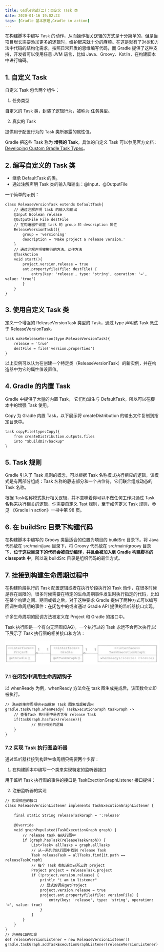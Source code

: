 ```yaml
---
title: Gadle实战(二)：自定义 Task 类
date: 2020-01-16 19:02:23
tags: [Gradle 基本原理,Gradle in action]
---
```



在构建脚本中编写 Task 的动作，从而操作相关逻辑的方式是十分简单的，但是当项目增长需要添加更多的逻辑时，维护起来就十分的麻烦。在这是就有了对类和方法中代码的结构化需求，按照日常开发的思维编写代码，而 Gradle 提供了这种支持，开发者可以使用任意 JVM 语言，比如 Java、Groovy、Kotlin，在构建脚本中进行编码。

## 1. 自定义 Task


自定义 Task 包含两个组件：

1. 任务类型

自定义的 Task 类，封装了逻辑行为，被称为 任务类型。

2. 真实的 Task 

提供用于配置行为的 Task 类所暴露的属性值。

Gradle 把这些 Task 称为 **增强的 Task**，具体的自定义 Task 可以参见官方文档：[Developing Custom Gradle Task Types](https://docs.gradle.org/current/userguide/custom_tasks.html#header)。

## 2. 编写自定义的 Task 类


* 继承 DefaultTask 的类。
* 通过注解声明 Task 类的输入和输出：@Input、@OutputFile

一个简单的示例：

```
class ReleaseVersionTask extends DefaultTask{
    // 通过注解声明 task 的输入和输出
    @Input Boolean release
    @OutputFile File destFile
    // 在构造器中设置 task 的 group 和 description 属性
    ReleaseVersionTask(){
        group = 'versioning'
        description = 'Make project a release version.'
    }
    // 通过注解声明被执行的方法，动作方法
    @TaskAction
    void start(){
        project.version.release = true
        ant.propertyfile(file: destFile) {
            entry(key: 'release', type: 'string', operation: '=', value: 'true')
        }
    }
}
```
## 3. 使用自定义 Task 类

定义一个增强的 ReleaseVersionTask 类型的 Task，通过 type 声明该 Task 派生于 ReleaseVersionTask。

```
task makeReleaseVerson(type:ReleaseVersionTask){
    release = 'true'
    destFile = file('version.properties')
}
```

以上实例可以认为在创建一个特定类（ReleaseVersionTask）的新实例，并在构造器中为它的属性值设置值。

## 4. Gradle 的内置 Task

Gradle 中提供了大量的内置 Task， 它们均派生与 DefaultTask，所以可以在脚本中的增强 Task 使用。

Copy 为 Gradle 内置 Task，以下展示将 createDistribution 的输出文件复制到指定目录中。

```
task copyFile(type:Copy){
    from createDistribution.outputs.files
    into "$buildDir/backup"
}
```


## 5. Task 规则

Gradle 引入了 Task 规则的概念，可以根据 Task 名称模式执行相应的逻辑，该模式是有两部分组成：Task 名称的静态部分和一个占位符，它们联合组成动态的 Task 名称。

根据 Task名称模式执行相关逻辑，并不意味着你可以不做任何工作只通过 Task 名称来执行相关的逻辑，你需要自定义 Tast 规则，至于如何定义 Task 规则，参见 《Gradle in action》一书中第 98 页。 


## 6. 在 buildSrc 目录下构建代码


在构建脚本中编写的 Groovy 类最适合的位置为项目的 buildSrc 目录下。将 Java 代码放在 src/main/java 目录下，将 Groovy 代码放在 src/main/groovy 目录下，**位于这些目录下的代码会被自动编译，并且会被加入到 Gradle 构建脚本的 classpath 中**，所以说 buildSrc 目录是组织代码的最佳方式。



## 7. 挂接到构建生命周期过程中


在构建阶段执行的 Task 配置逻辑或者在执行阶段执行的 Task 动作，在很多时候是存在局限的，很多时候需要在特定的生命周期事件发生时执行指定的代码，比如在某个构建之间、期间或者之后。对于这种要求 Gradle 提供了两种方式可以编写回调生命周期的事件：在闭包中的或者通过 Gradle API 提供的监听器接口实现。


许多生命周期的回调方法被定义在 Project 和 Gradle 的接口中。

Task 执行图是一个有向无环图(DAG)，一个执行过的 Task 永远不会再次执行,以下展示了 Task 执行图的相关接口和方法：

![](/source/images/2020_01_17_02.png)


### 7.1 在闭包中调用生命周期钩子


以 whenReady 为例，whenReady 方法会在 task 图生成完成后，该函数会立即被执行。


```
// 注册的生命周期钩子函数在 Task 图生成后被调用
gradle.taskGraph.whenReady{ TaskExecutionGraph taskGraph ->
    // 查看Task 执行图中是否含有 release Task
    if(taskGraph.hasTask(release)){
            // 执行相关的逻辑
    }
}
```

### 7.2 实现 Task 执行图监听器


通过监听器挂接到构建生命周期只需要两个步骤：

1. 在构建脚本中编写一个类来实现特定的监听器接口

用于监听 Task 执行图的事件的接口是 TaskExectionGraphListener 接口提供：

2. 注册监听器的实现

```
// 实现相应的接口
class ReleaseVersionListener implements TaskExecutionGraphListener {

    final static String releaseTaskGraph = ':release'

    @Override
    void graphPopulated(TaskExecutionGraph graph) {
        // release task 在执行图中
        if (graph.hasTask(releaseTaskGraph)) {
            List<Task> allTasks = graph.allTasks
            // 从一系列的执行图中找到 release Task
            Task releaseTask = allTasks.find{it.path == releaseTaskGraph}
            // 每个 Task 都知道自己所云的 project
            Project project = releaseTask.project
            if (!project.version.release) {
                println "i am in listener"
                // 显式的调用getProject
                project.version.release = true
                project.ant.propertyfile(file: versionFile) {
                    entry(key: 'release', type: 'string', operation: '=', value: true)
                }
            }
        }
    }
}
// 注册接口的实现
def releaseVersionListener = new ReleaseVersionListener()
gradle.taskGraph.addTaskExecutionGraphListener(releaseVersionListener)
```